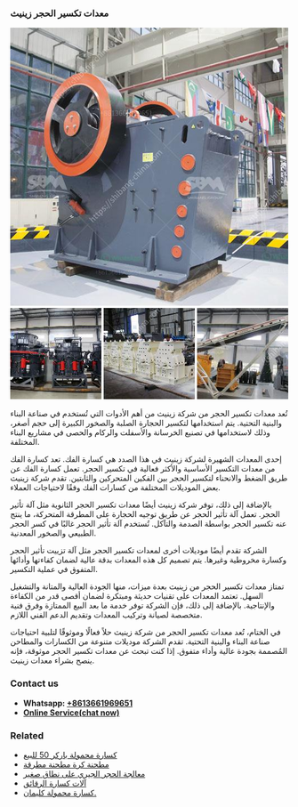 <h3>معدات تكسير الحجر زينيث</h3><img src='1701854224.jpg' alt=''><p>تُعد معدات تكسير الحجر من شركة زينيث من أهم الأدوات التي تُستخدم في صناعة البناء والبنية التحتية. يتم استخدامها لتكسير الحجارة الصلبة والصخور الكبيرة إلى حجم أصغر، وذلك لاستخدامها في تصنيع الخرسانة والأسفلت والركام والحصى في مشاريع البناء المختلفة.</p><p>إحدى المعدات الشهيرة لشركة زينيث في هذا الصدد هي كسارة الفك. تعد كسارة الفك من معدات التكسير الأساسية والأكثر فعالية في تكسير الحجر. تعمل كسارة الفك عن طريق الضغط والانحناء لتكسير الحجر بين الفكين المتحركين والثابتين. تقدم شركة زينيث بعض الموديلات المختلفة من كسارات الفك وفقًا لاحتياجات العملاء.</p><p>بالإضافة إلى ذلك، توفر شركة زينيث أيضًا معدات تكسير الحجر الثانوية مثل آلة تأثير الحجر. تعمل آلة تأثير الحجر عن طريق توجيه الحجارة على المطرقة المتحركة، ما ينتج عنه تكسير الحجر بواسطة الصدمة والتآكل. تُستخدم آلة تأثير الحجر غالبًا في كسر الحجر الطبيعي والصخور المعدنية.</p><p>الشركة تقدم أيضًا موديلات أخرى لمعدات تكسير الحجر مثل آلة تزييت تأثير الحجر وكسارة مخروطية وغيرها. يتم تصميم كل هذه المعدات بدقة عالية لضمان كفاءتها وأدائها المتفوق في عملية التكسير.</p><p>تمتاز معدات تكسير الحجر من زينيث بعدة ميزات، منها الجودة العالية والمتانة والتشغيل السهل. تعتمد المعدات على تقنيات حديثة ومبتكرة لضمان أقصى قدر من الكفاءة والإنتاجية. بالإضافة إلى ذلك، فإن الشركة توفر خدمة ما بعد البيع الممتازة وفرق فنية متخصصة لصيانة وتركيب المعدات وتقديم الدعم الفني اللازم.</p><p>في الختام، تُعد معدات تكسير الحجر من شركة زينيث حلاً فعالًا وموثوقًا لتلبية احتياجات صناعة البناء والبنية التحتية. تقدم الشركة موديلات متنوعة من الكسارات والمطاحن المُصممة بجودة عالية وأداء متفوق. إذا كنت تبحث عن معدات تكسير الحجر موثوقة، فإنه ينصح بشراء معدات زينيث.</p><h3>Contact us</h3><ul><li><strong>Whatsapp:&nbsp;<a href="https://wa.me/8613661969651">+8613661969651</a></strong></li><li><a href="https://swt.shibang-china.com/?git&amp;zhl&amp;معدات تكسير الحجر زينيث"><strong>Online Service(chat now)</strong></a></li></ul><h3>Related</h3><ul><li><a href='كسارة محمولة باركر 50 للبيع.md'>كسارة محمولة باركر 50 للبيع</a></li><li><a href='مطحنة كرة مطحنة مطرقة.md'>مطحنة كرة مطحنة مطرقة</a></li><li><a href='معالجة الحجر الجيري على نطاق صغير.md'>معالجة الحجر الجيري على نطاق صغير</a></li><li><a href='آلات كسارة الرقائق.md'>آلات كسارة الرقائق</a></li><li><a href='كسارة محمولة كليمان.md'>كسارة محمولة كليمان.</a></li></ul>